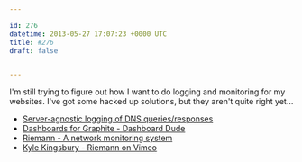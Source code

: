 ```yaml
---

id: 276
datetime: 2013-05-27 17:07:23 +0000 UTC
title: #276
draft: false


---
```


I'm still trying to figure out how I want to do logging and monitoring for my websites. I've got some hacked up solutions, but they aren't quite right yet... 

 
 * [Server-agnostic logging of DNS queries/responses](http://jpmens.net/2013/05/27/server-agnostic-logging-of-dns-queries-responses/)
 * [Dashboards for Graphite - Dashboard Dude](http://dashboarddude.com/blog/2013/01/23/dashboards-for-graphite/)
 * [Riemann - A network monitoring system](http://riemann.io/)
 * [Kyle Kingsbury - Riemann on Vimeo](http://vimeo.com/38377415)


